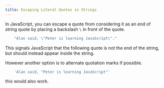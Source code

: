 ```yaml
---
title: Escaping Literal Quotes in Strings
---
```

In JavaScript, you can escape a quote from considering it as an end of string quote by placing a backslash `\` in front of the quote.

```js
    "Alan said, \"Peter is learning JavaScript\"."
```

This signals JavaScript that the following quote is not the end of the string, but should instead appear inside the string.

However another option is to alternate quotation marks if possible.

```js
    'Alan said, "Peter is learning JavaScript"'
```

this would also work.
